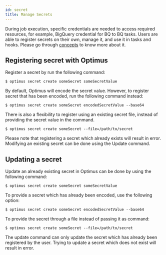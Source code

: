 ```yaml
---
id: secret
title: Manage Secrets
---
```


During job execution, specific credentials are needed to access required resources, for example, BigQuery credential 
for BQ to BQ tasks. Users are able to register secrets on their own, manage it, and use it in tasks and hooks. 
Please go through [concepts](../concepts/overview.md) to know more about it.

## Registering secret with Optimus

Register a secret by run the following command:
```shell
$ optimus secret create someSecret someSecretValue
````

By default, Optimus will encode the secret value. However, to register secret that has been encoded, run the following 
command instead:
```shell
$ optimus secret create someSecret encodedSecretValue --base64
````

There is also a flexibility to register using an existing secret file, instead of providing the secret value in the 
command.
```shell
$ optimus secret create someSecret --file=/path/to/secret
```

Please note that registering a secret which already exists will result in error. Modifying an existing secret can be 
done using the Update command.

## Updating a secret

Update an already existing secret in Optimus can be done by using the following command:

```shell
$ optimus secret create someSecret someSecretValue
```

To provide a secret which has already been encoded, use the following option:
```shell
$ optimus secret create someSecret encodedSecretValue --base64
```

To provide the secret through a file instead of passing it as command:
```shell
$ optimus secret create someSecret --file=/path/to/secret
```

The update command can only update the secret which has already been registered by the user. Trying to update a secret 
which does not exist will result in error.
